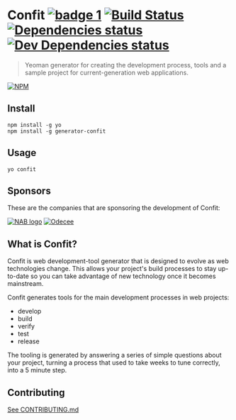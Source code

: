 # Confit [![badge 1](https://img.shields.io/badge/follows-npm%20checklist-brightgreen.svg)](CHECKLIST.md) [![Build Status](https://travis-ci.org/odecee/generator-confit.svg)](https://travis-ci.org/odecee/generator-confit) [![Dependencies status](https://david-dm.org/odecee/generator-confit/status.svg?theme=shields.io)](https://david-dm.org/odecee/generator-confit#info=dependencies) [![Dev Dependencies status](https://david-dm.org/odecee/generator-confit/dev-status.svg?theme=shields.io)](https://david-dm.org/odecee/generator-confit#info=devDependencies)

> Yeoman generator for creating the development process, tools and a sample project for current-generation web applications.

[![NPM](https://nodei.co/npm/generator-confit.png?downloads=true)](https://npmjs.org/package/generator-confit)


## Install

    npm install -g yo
    npm install -g generator-confit

## Usage

    yo confit
    
## Sponsors

These are the companies that are sponsoring the development of Confit:

[![NAB logo](http://developer.nab.com.au/images/5a2a9621.nab-logo-horizontal.png)](https://www.nab.com.au)
[![Odecee](http://odecee.com.au/wp-content/themes/odecee/library/images/logo.svg)](http://www.odecee.com.au)


## What is Confit?

Confit is web development-tool generator that is designed to evolve as web technologies change. This allows your project's 
build processes to stay up-to-date so you can take advantage of new technology once it becomes mainstream. 

Confit generates tools for the main development processes in web projects:
- develop
- build
- verify
- test
- release

The tooling is generated by answering a series of simple questions about your project, turning a process that used to take weeks to
tune correctly, into a 5 minute step.


## Contributing

[See CONTRIBUTING.md](CONTRIBUTING.md)
